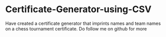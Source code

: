 # Certificate-Generator-using-CSV
Have created a certificate generator that imprints names and team names on a chess tournament certificate. Do follow me on github for more
